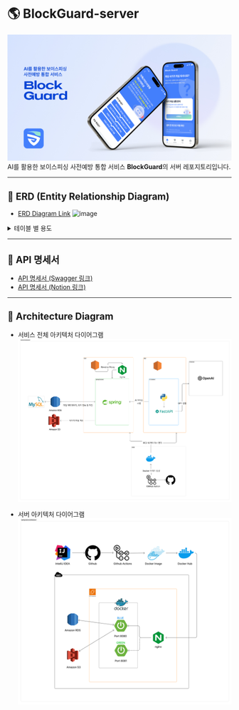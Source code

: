 # 🌎 BlockGuard-server
![img_1.png](img_1.png)
 AI를 활용한 보이스피싱 사전예방 통합 서비스 **BlockGuard**의 서버 레포지토리입니다.  

---

## 📌 ERD (Entity Relationship Diagram)
- [ERD Diagram Link](https://dbdiagram.io/d/BlockGuard_ERD-686d1997f413ba3508d99080)
  <img width="1920" height="994" alt="image" src="https://github.com/user-attachments/assets/54a18ee7-f831-45a4-b4bb-173986c8708c" />

<details>
<summary>  테이블 별 용도</summary>
<div markdown="1">

- **User**: 서비스의 기본 사용자 정보를 저장 (계정, 개인정보, 상태 관리)
- **Guardian**: 사용자의 보호자(연락망) 정보를 저장, 다수 가능
- **NewsArticle**: 보이스피싱/사기 관련 뉴스 기사 수집 및 조회용 데이터
- **FraudPhoneNumber**: 사기 의심 전화번호 저장 및 API 검증 기록
- **FraudUrl**: 사기 의심 URL 저장 및 감지 시각 관리
- **UserReportRecord**: 사용자가 진행 중인 신고 프로세스의 전체 레코드
- **ReportStepProgress**: 신고 프로세스 각 단계의 진행 상황 기록
- **ReportStepCheckbox**: 단계별 필수/권장 체크박스 항목의 완료 여부 기록
- **FraudAnalysisRecord**: AI 분석 결과(사기 유형, 점수, 위험도)를 저장

</div>
</details>

---

## 📌 API 명세서
- [API 명세서 (Swagger 링크)](https://www.blockguard.shop/swagger-ui/index.html)
- [API 명세서 (Notion 링크)](https://breezy-index-18b.notion.site/API-253ec5aa3e1a8014a18dc53ee1d1c5c8)

---

## 📌 Architecture Diagram

- 서비스 전체 아키텍처 다이어그램
![img_2.png](img_2.png)

- 서버 아키텍처 다이어그램
![img_3.png](img_3.png)